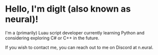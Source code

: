 <!DOCTYPE html>
<html>
	<body>
		<h1>
			Hello, I'm diglt (also known as neural)!
		</h1>
		<p>
			I'm a (primarily) Luau script developer currently learning Python and considering exploring C# or C++ in the future.
		</p>
		<p>
			If you wish to contact me, you can reach out to me on Discord at n.eural.
		</p>
	</body>
</html>
